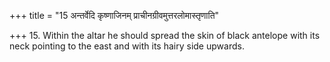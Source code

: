 +++
title = "15 अन्तर्वेदि कृष्णाजिनम् प्राचीनग्रीवमुत्तरलोमास्तृणाति"

+++
15. Within the altar he should spread the skin of black antelope with its neck pointing to the east and with its hairy side upwards.
